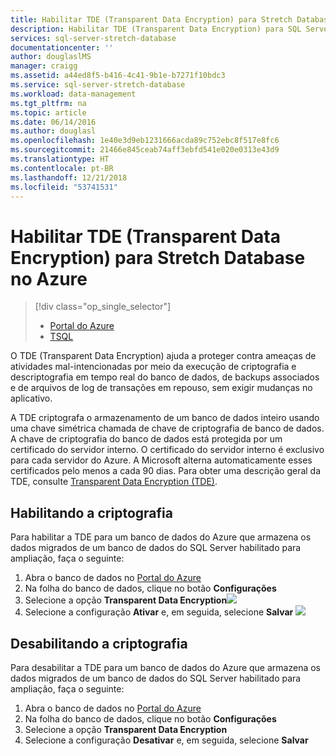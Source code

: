 ```yaml
---
title: Habilitar TDE (Transparent Data Encryption) para Stretch Database - Azure | Microsoft Docs
description: Habilitar TDE (Transparent Data Encryption) para SQL Server Stretch Database no Azure
services: sql-server-stretch-database
documentationcenter: ''
author: douglaslMS
manager: craigg
ms.assetid: a44ed8f5-b416-4c41-9b1e-b7271f10bdc3
ms.service: sql-server-stretch-database
ms.workload: data-management
ms.tgt_pltfrm: na
ms.topic: article
ms.date: 06/14/2016
ms.author: douglasl
ms.openlocfilehash: 1e40e3d9eb1231666acda89c752ebc8f517e8fc6
ms.sourcegitcommit: 21466e845ceab74aff3ebfd541e020e0313e43d9
ms.translationtype: HT
ms.contentlocale: pt-BR
ms.lasthandoff: 12/21/2018
ms.locfileid: "53741531"
---
```

# <a name="enable-transparent-data-encryption-tde-for-stretch-database-on-azure"></a>Habilitar TDE (Transparent Data Encryption) para Stretch Database no Azure
> [!div class="op_single_selector"]
> * [Portal do Azure](sql-server-stretch-database-encryption-tde.md)
> * [TSQL](sql-server-stretch-database-tde-tsql.md)
>
>

O TDE (Transparent Data Encryption) ajuda a proteger contra ameaças de atividades mal-intencionadas por meio da execução de criptografia e descriptografia em tempo real do banco de dados, de backups associados e de arquivos de log de transações em repouso, sem exigir mudanças no aplicativo.

A TDE criptografa o armazenamento de um banco de dados inteiro usando uma chave simétrica chamada de chave de criptografia de banco de dados. A chave de criptografia do banco de dados está protegida por um certificado do servidor interno. O certificado do servidor interno é exclusivo para cada servidor do Azure. A Microsoft alterna automaticamente esses certificados pelo menos a cada 90 dias. Para obter uma descrição geral da TDE, consulte [Transparent Data Encryption (TDE)].

## <a name="enabling-encryption"></a>Habilitando a criptografia
Para habilitar a TDE para um banco de dados do Azure que armazena os dados migrados de um banco de dados do SQL Server habilitado para ampliação, faça o seguinte:

1. Abra o banco de dados no [Portal do Azure](https://portal.azure.com)
2. Na folha do banco de dados, clique no botão **Configurações**
3. Selecione a opção **Transparent Data Encryption**![][1]
4. Selecione a configuração **Ativar** e, em seguida, selecione **Salvar**
   ![][2]

## <a name="disabling-encryption"></a>Desabilitando a criptografia
Para desabilitar a TDE para um banco de dados do Azure que armazena os dados migrados de um banco de dados do SQL Server habilitado para ampliação, faça o seguinte:

1. Abra o banco de dados no [Portal do Azure](https://portal.azure.com)
2. Na folha do banco de dados, clique no botão **Configurações**
3. Selecione a opção **Transparent Data Encryption**
4. Selecione a configuração **Desativar** e, em seguida, selecione **Salvar**

<!--Anchors-->
[Transparent Data Encryption (TDE)]: https://msdn.microsoft.com/library/bb934049.aspx


<!--Image references-->
[1]: ./media/sql-server-stretch-database-encryption-tde/stretchtde1.png
[2]: ./media/sql-server-stretch-database-encryption-tde/stretchtde2.png


<!--Link references-->
